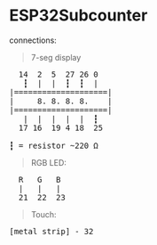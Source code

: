 # ESP32Subcounter
connections:
> 7-seg display

<pre>
  14  2  5  27 26 0 
   ┇  |  |  ┇  ┇  |
|====================|
|     8. 8. 8. 8.    |
|====================|
   |  |  |  |  |  ┇  
  17 16  19 4 18  25
  
┇ = resistor ~220 Ω
</pre>
> RGB LED:
<pre>
  R   G   B
  |   |   |
  21  22  23
</pre>
> Touch: 
<pre>
[metal strip] - 32
</pre>
